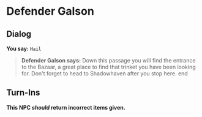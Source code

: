 # Defender Galson
## Dialog

**You say:** `Hail`



>**Defender Galson says:** Down this passage you will find the entrance to the Bazaar, a great place to find that trinket you have been looking for. Don't forget to head to Shadowhaven after you stop here.
end

## Turn-Ins



**This NPC *should* return incorrect items given.**





